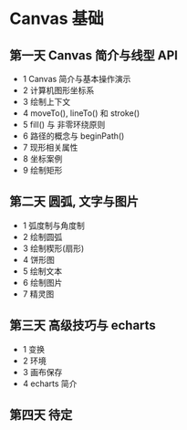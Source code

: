 # Canvas 基础

## 第一天 Canvas 简介与线型 API
- 1 Canvas 简介与基本操作演示
- 2 计算机图形坐标系
- 3 绘制上下文
- 4 moveTo(), lineTo() 和 stroke() 
- 5 fill() 与 非零环绕原则
- 6 路径的概念与 beginPath()
- 7 现形相关属性
- 8 坐标案例
- 9 绘制矩形


## 第二天 圆弧, 文字与图片
- 1 弧度制与角度制
- 2 绘制圆弧
- 3 绘制楔形(扇形)
- 4 饼形图
- 5 绘制文本
- 6 绘制图片
- 7 精灵图



## 第三天 高级技巧与 echarts
- 1 变换
- 2 环境
- 3 画布保存
- 4 echarts 简介




## 第四天 待定







